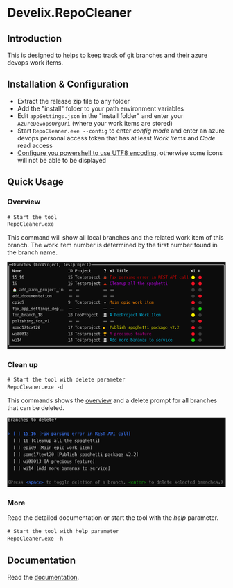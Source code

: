 # Develix.RepoCleaner

## Introduction

This is designed to helps to keep track of git branches and their azure devops work items.

## Installation & Configuration

- Extract the release zip file to any folder
- Add the "install" folder to your path environment variables
- Edit `appSettings.json` in the "install folder" and enter your `AzureDevopsOrgUri` (where your work items are stored)
- Start `RepoCleaner.exe --config` to enter _config mode_ and enter an azure devops personal access token that has at least _Work Items_ and _Code_ read access
- [Configure you powershell to use UTF8 encoding](docs/doc.md#powershell), otherwise some icons will not be able to be displayed

## Quick Usage

### Overview

```ps
# Start the tool
RepoCleaner.exe
```

This command will show all local branches and the related work item of this branch. The work item number is determined by the first number found in the branch name.

![Example image - Overview](docs/example-overview.png)

### Clean up

```ps
# Start the tool with delete parameter
RepoCleaner.exe -d
```

This commands shows the [overview](#overview) and a delete prompt for all branches that can be deleted.

![Example image - Clean up branches](docs/example-clean_up.png)

### More

Read the detailed documentation or start the tool with the _help_ parameter.

```ps
# Start the tool with help parameter
RepoCleaner.exe -h
```

## Documentation

Read the [documentation](docs/doc.md).
